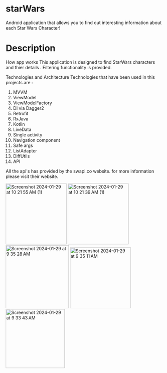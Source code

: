 # starWars
Android application that allows you to find out interesting information about each Star Wars Character!


# Description
How app works
This application is designed to find StarWars characters and thier details . Filtering functionality is provided.

Technologies and Architecture
Technologies that have been used in this projects are :

1. MVVM
2. ViewModel
3. ViewModelFactory
4. DI via Dagger2
5. Retrofit
6. RxJava
7. Kotlin
8. LiveData
9. Single activity
10. Navigation component
11. Safe args
12. ListAdapter
13. DiffUtils
14. API

All the api's has provided by the swapi.co website. for more information please visit their website.


 <img width="194"  alt="Screenshot 2024-01-29 at 10 21 55 AM (1)" src="https://github.com/arnimesh/starWars/assets/50800688/fe459ef6-9861-4c95-a4f7-267c2a703c92">
 
  <img width="194" alt="Screenshot 2024-01-29 at 10 21 39 AM (1)" src="https://github.com/arnimesh/starWars/assets/50800688/cc6b2b88-db97-4a3e-bc24-c3bf9c7e35f1">

<img width="201"   alt="Screenshot 2024-01-29 at 9 35 28 AM" src="https://github.com/arnimesh/starWars/assets/50800688/0f25df97-ddcc-4f11-b8be-d528926a0e89">

<img width="194" alt="Screenshot 2024-01-29 at 9 35 11 AM" src="https://github.com/arnimesh/starWars/assets/50800688/6c450fbb-92bb-4cc5-9488-5baf2830c0c8">

<img width="188"  alt="Screenshot 2024-01-29 at 9 33 43 AM" src="https://github.com/arnimesh/starWars/assets/50800688/d1a2f54b-89dd-47bd-bc99-2697aee77eba">



